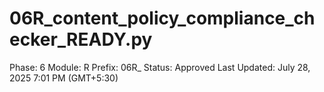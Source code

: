 # 06R_content_policy_compliance_checker_READY.py

Phase: 6
Module: R
Prefix: 06R_
Status: Approved
Last Updated: July 28, 2025 7:01 PM (GMT+5:30)
